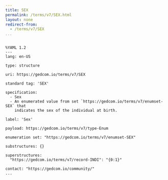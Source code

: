 ```yaml
---
title: SEX
permalink: /terms/v7/SEX.html
layout: none
redirect-from:
  - /terms/v7/SEX
...
```


```

%YAML 1.2
---
lang: en-US

type: structure

uri: https://gedcom.io/terms/v7/SEX

standard tag: 'SEX'

specification:
  - Sex
  - An enumerated value from set `https://gedcom.io/terms/v7/enumset-SEX` that
    indicates the sex of the individual at birth.

label: 'Sex'

payload: https://gedcom.io/terms/v7/type-Enum

enumeration set: "https://gedcom.io/terms/v7/enumset-SEX"

substructures: {}

superstructures:
  "https://gedcom.io/terms/v7/record-INDI": "{0:1}"

contact: "https://gedcom.io/community/"
...

```
